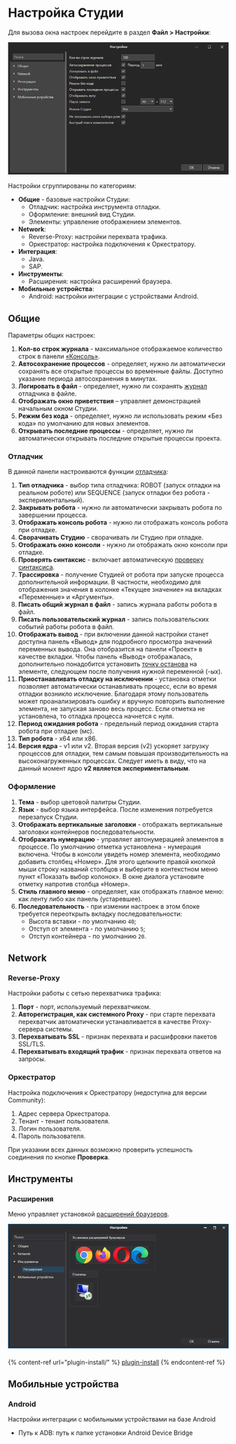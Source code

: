 # Настройка Cтудии

Для вызова окна настроек перейдите в раздел **Файл > Настройки**:

![](<../../.gitbook/assets/studio-settings.png>)

Настройки сгруппированы по категориям:

* **Общие** - базовые настройки Студии:
  * Отладчик: настройка инструмента отладки.
  * Оформление: внешний вид Студии.
  * Элементы: управление отображением элементов.
* **Network**:
  * Reverse-Proxy: настройки перехвата трафика.
  * Оркестратор: настройка подключения к Оркестратору.
* **Интеграция**:
  * Java.
  * SAP.
* **Инструменты**:
  * Расширения: настройка расширений браузера.
* **Мобильные устройства**:
  * Android: настройки интеграции с устройствами Android.

## Общие

Параметры общих настроек:

1. **Кол-во строк журнала** - максимальное отображаемое количество строк в панели [«Консоль»](https://docs.primo-rpa.ru/primo-rpa/primo-studio/process/debug#konsol).
2. **Автосохранение процессов** - определяет, нужно ли автоматически сохранять все открытые процессы во временные файлы. Доступно указание периода автосохранения в минутах.
3. **Логировать в файл** - определяет, нужно ли сохранять [журнал](https://docs.primo-rpa.ru/primo-rpa/primo-studio/process/log) отладчика в файле.
4. **Отображать окно приветствия** – управляет демонстрацией начальным окном Студии.
5. **Режим без кода** - определяет, нужно ли использовать режим «Без кода» по умолчанию для новых элементов.
6. **Открывать последние процессы** - определяет, нужно ли автоматически открывать последние открытые процессы проекта.

### Отладчик

В данной панели настроиваются функции [отладчика](https://docs.primo-rpa.ru/primo-rpa/primo-studio/process/debug):

1. **Тип отладчика** - выбор типа отладчика: ROBOT (запуск отладки на реальном роботе) или SEQUENCE (запуск отладки без робота - экспериментальный).
2. **Закрывать робота** - нужно ли автоматически закрывать робота по завершении процесса.
3. **Отображать консоль робота** - нужно ли отображать консоль робота при отладке.
4. **Сворачивать Студию** - сворачивать ли Студию при отладке.
5. **Отображать окно консоли** - нужно ли отображать окно консоли при отладке.
6. **Проверять синтаксис** - включает автоматическую [проверку синтаксиса](https://docs.primo-rpa.ru/primo-rpa/primo-studio/projects/analyzer#dopolnitelno).
7. **Трассировка** - получение Студией от робота при запуске процесса дополнительной информации. В частности, необходимо для отображения значения в колонке «Текущее значение» на вкладках «Переменные» и «Аргументы».
8. **Писать общий журнал в файл** - запись журнала работы робота в файл.
9. **Писать пользовательский журнал** - запись пользовательских событий работы робота в файл.
10. **Отображать вывод** - при включении данной настройки станет доступна панель «Вывод» для подробного просмотра значений переменных вывода. Она отобразится на панели «Проект» в качестве вкладки. Чтобы панель «Вывод» отображалась, дополнительно понадобится установить [точку останова](https://docs.primo-rpa.ru/primo-rpa/primo-studio/process/debug#tochka-ostanova) на элементе, следующем после получения нужной переменной (-ых). 
11. **Приостанавливать отладку на исключении** - установка отметки позволяет автоматически останавливать процесс, если во время отладки возникло исключение. Благодаря этому пользователь может проанализировать ошибку и вручную повторить выполнение элемента, не запуская заново весь процесс. Если отметка не установлена, то отладка процесса начнется с нуля.
12. **Период ожидания робота** - предельный период ожидания старта робота при отладке (мс).
13. **Тип робота** - x64 или x86.
14. **Версия ядра** - v1 или v2. Вторая версия (v2) ускоряет загрузку процессов для отладки, тем самым повышая производительность на высоконагруженных процессах. Следует иметь в виду, что на данный момент ядро **v2 является экспериментальным**.

### Оформление

1. **Тема** - выбор цветовой палитры Студии.
2. **Язык** - выбор языка интерфейса. После изменения потребуется перезапуск Студии.
3. **Отображать вертикальные заголовки** - отображать вертикальные заголовки контейнеров последовательности.
4. **Отображать нумерацию** - управляет автонумерацией элементов в процессе. По умолчанию отметка установлена - нумерация включена. Чтобы в консоли увидеть номер элемента, необходимо добавить столбец «Номер». Для этого щелкните правой кнопкой мыши строку названий столбцов и выберите в контекстном меню пункт «Показать выбор колонок». В окне диалога установите отметку напротив столбца «Номер».
5. **Стиль главного меню** - определяет, как отображать главное меню: как ленту либо как панель (устаревшее).
6. **Последовательность** - при измении настроек в этом блоке требуется переоткрыть вкладку последовательности:
   * Высота вставки - по умолчанию `40`;
   * Отступ от элемента - по умолчанию `5`;
   * Отступ контейнера - по умолчанию `20`.

## Network

### Reverse-Proxy

Настройки работы с сетью перехватчика трафика:

1. **Порт** - порт, используемый перехватчиком.
2. **Авторегистрация, как системного Proxy** - при старте перехвата перехватчик автоматически устанавливается в качестве Proxy-сервера системы.
3. **Перехватывать SSL** - признак перехвата и расшифровки пакетов SSL/TLS.
4. **Перехватывать входящий трафик** - признак перехвата ответов на запросы.

### Оркестратор

Настройка подключения к Оркестратору (недоступна для версии Community):

1. Адрес сервера Оркестратора.
2. Тенант - тенант пользователя.
3. Логин пользователя.
4. Пароль пользователя.

При указании всех данных возможно проверить успешность соединения по кнопке **Проверка**.

## Инструменты

### Расширения
Меню управляет установкой [расширений браузеров](https://docs.primo-rpa.ru/primo-rpa/primo-studio/settings/plugin-install).

![](<../../.gitbook/assets/image (700).png>)

####

{% content-ref url="plugin-install/" %}
[plugin-install](plugin-install/)
{% endcontent-ref %}

## Мобильные устройства

### Android

Настройки интеграции с мобильными устройствами на базе Android

* Путь к ADB: путь к папке установки Android Device Bridge
